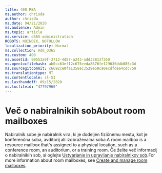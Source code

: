```yaml
---
title: 408 RBA
ms.author: chrisda
author: chrisda
ms.date: 04/21/2020
ms.audience: Admin
ms.topic: article
ms.service: o365-administration
ROBOTS: NOINDEX, NOFOLLOW
localization_priority: Normal
ms.collection: Adm_O365
ms.custom: 408
ms.assetid: 99553a9f-3713-4d57-a243-add33813f360
ms.openlocfilehash: ab0cc63ef12c675eeda8676fe129636ddb085c3d
ms.sourcegitcommit: c6692ce0fa1358ec3529e59ca0ecdfdea4cdc759
ms.translationtype: MT
ms.contentlocale: sl-SI
ms.lasthandoff: 09/15/2020
ms.locfileid: "47797960"
---
```

# <a name="about-room-mailboxes"></a><span data-ttu-id="fd5a9-102">Več o nabiralnikih sob</span><span class="sxs-lookup"><span data-stu-id="fd5a9-102">About room mailboxes</span></span>

<span data-ttu-id="fd5a9-103">Nabiralnik sobe je nabiralnik vira, ki je dodeljen fizičnemu mestu, kot je konferenčna soba, avditorij ali izobraževalna soba.</span><span class="sxs-lookup"><span data-stu-id="fd5a9-103">A room mailbox is a resource mailbox that's assigned to a physical location, such as a conference room, an auditorium, or a training room.</span></span> <span data-ttu-id="fd5a9-104">Če želite več informacij o nabiralnikih sob, si oglejte [Ustvarjanje in upravljanje nabiralnikov sob](https://go.microsoft.com/fwlink/p/?linkid=717533).</span><span class="sxs-lookup"><span data-stu-id="fd5a9-104">For more information about room mailboxes, see [Create and manage room mailboxes](https://go.microsoft.com/fwlink/p/?linkid=717533).</span></span>
